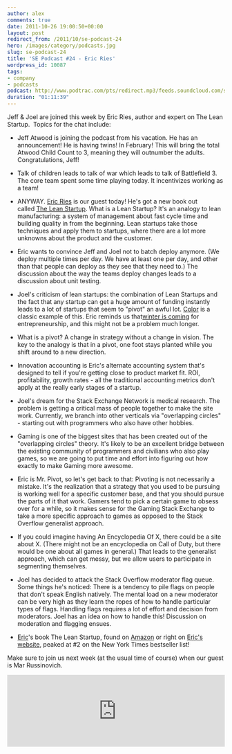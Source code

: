 ```yaml
---
author: alex
comments: true
date: 2011-10-26 19:00:50+00:00
layout: post
redirect_from: /2011/10/se-podcast-24
hero: /images/category/podcasts.jpg
slug: se-podcast-24
title: 'SE Podcast #24 - Eric Ries'
wordpress_id: 10087
tags:
- company
- podcasts
podcast: http://www.podtrac.com/pts/redirect.mp3/feeds.soundcloud.com/stream/26443821-stack-exchange-stack-exchange-podcast-24.mp3
duration: "01:11:39"
---
```


Jeff & Joel are joined this week by Eric Ries, author and expert on The Lean Startup.  Topics for the chat include:



	
  * Jeff Atwood is joining the podcast from his vacation. He has an announcement! He is having twins! In February! This will bring the total Atwood Child Count to 3, meaning they will outnumber the adults. Congratulations, Jeff!

	
  * Talk of children leads to talk of war which leads to talk of Battlefield 3. The core team spent some time playing today. It incentivizes working as a team!

	
  * ANYWAY. [Eric Ries](https://twitter.com/#%21/ericries) is our guest today! He's got a new book out called [The Lean Startup](http://www.amazon.com/Lean-Startup-Entrepreneurs-Continuous-Innovation/dp/0307887898%3FSubscriptionId%3DAKIAIIBINOD46VC3JCLQ%26tag%3Dstackoverfl08-20%26linkCode%3Dxm2%26camp%3D2025%26creative%3D165953%26creativeASIN%3D0307887898). What is a Lean Startup? It's an analogy to lean manufacturing: a system of management about fast cycle time and building quality in from the beginning. Lean startups take those techniques and apply them to startups, where there are a lot more unknowns about the product and the customer.

	
  * Eric wants to convince Jeff and Joel not to batch deploy anymore. (We deploy multiple times per day. We have at least one per day, and other than that people can deploy as they see that they need to.) The discussion about the way the teams deploy changes leads to a discussion about unit testing.

	
  * Joel's criticism of lean startups: the combination of Lean Startups and the fact that any startup can get a huge amount of funding instantly leads to a lot of startups that seem to "pivot" an awful lot. [Color](http://www.color.com/#landing) is a classic example of this. Eric reminds us that[winter is coming](http://www.g33kpron.com/wp-content/uploads/2011/09/Eddard-Stark-the-Weather.jpg) for entrepreneurship, and this might not be a problem much longer.

	
  * What is a pivot? A change in strategy without a change in vision. The key to the analogy is that in a pivot, one foot stays planted while you shift around to a new direction.

	
  * Innovation accounting is Eric's alternate accounting system that's designed to tell if you're getting close to product market fit. ROI, profitability, growth rates - all the traditional accounting metrics don't apply at the really early stages of a startup.

	
  * Joel's dream for the Stack Exchange Network is medical research. The problem is getting a critical mass of people together to make the site work. Currently, we branch into other verticals via "overlapping circles" - starting out with programmers who also have other hobbies.

	
  * Gaming is one of the biggest sites that has been created out of the "overlapping circles" theory. It's likely to be an excellent bridge between the existing community of programmers and civilians who also play games, so we are going to put time and effort into figuring out how exactly to make Gaming more awesome.

	
  * Eric is Mr. Pivot, so let's get back to that: Pivoting is not necessarily a mistake. It's the realization that a strategy that you used to be pursuing is working well for a specific customer base, and that you should pursue the parts of it that work. Gamers tend to pick a certain game to obsess over for a while, so it makes sense for the Gaming Stack Exchange to take a more specific approach to games as opposed to the Stack Overflow generalist approach.

	
  * If you could imagine having An Encyclopedia Of X, there could be a site about X. (There might not be an encyclopedia on Call of Duty, but there would be one about all games in general.) That leads to the generalist approach, which can get messy, but we allow users to participate in segmenting themselves.

	
  * Joel has decided to attack the Stack Overflow moderator flag queue. Some things he's noticed: There is a tendency to pile flags on people that don't speak English natively. The mental load on a new moderator can be very high as they learn the ropes of how to handle particular types of flags. Handling flags requires a lot of effort and decision from moderators. Joel has an idea on how to handle this! Discussion on moderation and flagging ensues.

	
  * [Eric](https://twitter.com/ericries)'s book The Lean Startup, found on [Amazon](http://www.amazon.com/Lean-Startup-Entrepreneurs-Continuous-Innovation/dp/0307887898%3FSubscriptionId%3DAKIAIIBINOD46VC3JCLQ%26tag%3Dstackoverfl08-20%26linkCode%3Dxm2%26camp%3D2025%26creative%3D165953%26creativeASIN%3D0307887898) or right on [Eric's website](http://theleanstartup.com/), peaked at #2 on the New York Times bestseller list!


Make sure to join us next week (at the usual time of course) when our guest is Mar Russinovich.

<iframe width="100%" height="166" scrolling="no" frameborder="no" src="https://w.soundcloud.com/player/?url=https%3A//api.soundcloud.com/tracks/26443821&amp;color=ff5500&amp;auto_play=false&amp;hide_related=false&amp;show_comments=true&amp;show_user=true&amp;show_reposts=false"></iframe>